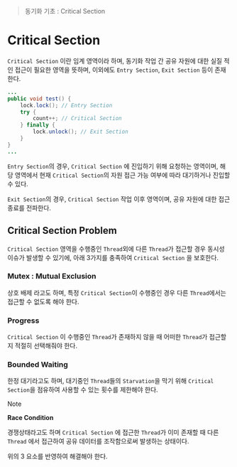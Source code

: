 > 동기화 기초 : Critical Section

# Critical Section
`Critical Section` 이란 임계 영역이라 하며, 동기화 작업 간 공유 자원에 대한 실질 적인 접근이 필요한 영역을 뜻하며, 이외에도 `Entry Section`, `Exit Section` 등이 존재한다.

```java
...
public void test() {
	lock.lock(); // Entry Section
	try {
		count++; // Critical Section
	} finally {
		lock.unlock(); // Exit Section
	}
}
...
```

`Entry Section`의 경우, `Critical Section` 에 진입하기 위해 요청하는 영역이며, 해당 영역에서 현재 `Critical Section`의 자원 접근 가능 여부에 따라 대기하거나 진입할 수 있다.

`Exit Section`의 경우, `Critical Section` 작업 이후 영역이며, 공유 자원에 대한 접근 종료를 전파한다.

## Critical Section Problem
`Critical Section` 영역을 수행중인 `Thread`외에 다른 `Thread`가 접근할 경우 동시성 이슈가 발생할 수 있기에, 아래 3가지를  충족하여 `Critical Section` 을 보호한다.

### Mutex : Mutual Exclusion
상호 배제 라고도 하며, 특정 `Critical Section`이 수행중인 경우 다른 `Thread`에서는 접근할 수 없도록 해야 한다.

### Progress
`Critical Section` 이 수행중인 `Thread`가 존재하지 않을 때 어떠한 `Thread`가 접근할지 적절히 선택해줘야 한다.

### Bounded Waiting
한정 대기라고도 하며, 대기중인 `Thread`들의 `Starvation`을 막기 위해 `Critical Section`을 점유하여 사용할 수 있는 횟수를 제한해야 한다.

> [!NOTE]
> **Race Condition**
> 
> 경쟁상태라고도 하며 `Critical Section` 에 접근한 `Thread`가 이미 존재할 때 다른 `Thread` 에서 접근하여 공유 데이터를 조작함으로써 발생하는 상태이다.
> 
> 위의 3 요소를 반영하여 해결해야 한다.

